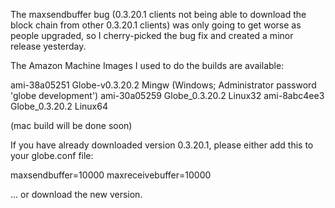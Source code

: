 The maxsendbuffer bug (0.3.20.1 clients not being able to download the block chain from other 0.3.20.1 clients) was only going to get
worse as people upgraded, so I cherry-picked the bug fix and created a minor release yesterday.

The Amazon Machine Images I used to do the builds are available:

  ami-38a05251   Globe-v0.3.20.2 Mingw    (Windows; Administrator password 'globe development')
  ami-30a05259   Globe_0.3.20.2 Linux32
  ami-8abc4ee3   Globe_0.3.20.2 Linux64

(mac build will be done soon)

If you have already downloaded version 0.3.20.1, please either add this to your globe.conf file:

  maxsendbuffer=10000
  maxreceivebuffer=10000

... or download the new version.
